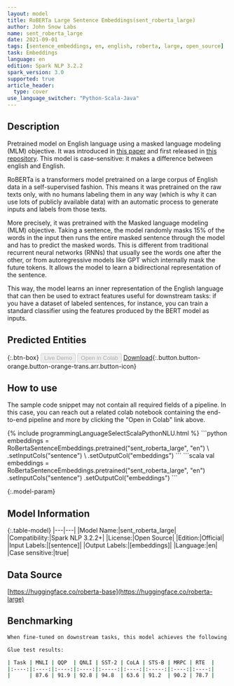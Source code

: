 ```yaml
---
layout: model
title: RoBERTa Large Sentence Embeddings(sent_roberta_large)
author: John Snow Labs
name: sent_roberta_large
date: 2021-09-01
tags: [sentence_embeddings, en, english, roberta, large, open_source]
task: Embeddings
language: en
edition: Spark NLP 3.2.2
spark_version: 3.0
supported: true
article_header:
  type: cover
use_language_switcher: "Python-Scala-Java"
---
```


## Description

Pretrained model on English language using a masked language modeling (MLM) objective. It was introduced in [this paper](https://arxiv.org/abs/1907.11692) and first released in [this repository](https://github.com/pytorch/fairseq/tree/master/examples/roberta). This model is case-sensitive: it makes a difference between english and English.

RoBERTa is a transformers model pretrained on a large corpus of English data in a self-supervised fashion. This means it was pretrained on the raw texts only, with no humans labeling them in any way (which is why it can use lots of publicly available data) with an automatic process to generate inputs and labels from those texts. 

More precisely, it was pretrained with the Masked language modeling (MLM) objective. Taking a sentence, the model randomly masks 15% of the words in the input then runs the entire masked sentence through the model and has to predict the masked words. This is different from traditional recurrent neural networks (RNNs) that usually see the words one after the other, or from autoregressive models like GPT which internally mask the future tokens. It allows the model to learn a bidirectional representation of the sentence.

This way, the model learns an inner representation of the English language that can then be used to extract features useful for downstream tasks: if you have a dataset of labeled sentences, for instance, you can train a standard classifier using the features produced by the BERT model as inputs.

## Predicted Entities



{:.btn-box}
<button class="button button-orange" disabled>Live Demo</button>
<button class="button button-orange" disabled>Open in Colab</button>
[Download](https://s3.amazonaws.com/auxdata.johnsnowlabs.com/public/models/sent_roberta_large_en_3.2.2_3.0_1630504650320.zip){:.button.button-orange.button-orange-trans.arr.button-icon}

## How to use

The sample code snippet may not contain all required fields of a pipeline. In this case, you can reach out a related colab notebook containing the end-to-end pipeline and more by clicking the "Open in Colab" link above.




<div class="tabs-box" markdown="1">
{% include programmingLanguageSelectScalaPythonNLU.html %}
```python
embeddings = RoBertaSentenceEmbeddings.pretrained("sent_roberta_large", "en") \
      .setInputCols("sentence") \
      .setOutputCol("embeddings")
```
```scala
val embeddings = RoBertaSentenceEmbeddings.pretrained("sent_roberta_large", "en")
      .setInputCols("sentence")
      .setOutputCol("embeddings")
```
</div>

{:.model-param}
## Model Information

{:.table-model}
|---|---|
|Model Name:|sent_roberta_large|
|Compatibility:|Spark NLP 3.2.2+|
|License:|Open Source|
|Edition:|Official|
|Input Labels:|[sentence]|
|Output Labels:|[embeddings]|
|Language:|en|
|Case sensitive:|true|

## Data Source

[https://huggingface.co/roberta-base](https://huggingface.co/roberta-large)

## Benchmarking

```bash
When fine-tuned on downstream tasks, this model achieves the following results:

Glue test results:

| Task | MNLI | QQP  | QNLI | SST-2 | CoLA | STS-B | MRPC | RTE  |
|:----:|:----:|:----:|:----:|:-----:|:----:|:-----:|:----:|:----:|
|      | 87.6 | 91.9 | 92.8 | 94.8  | 63.6 | 91.2  | 90.2 | 78.7 |
```